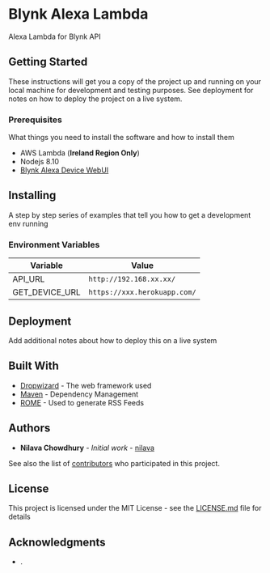 # Blynk Alexa Lambda

Alexa Lambda for Blynk API

## Getting Started

These instructions will get you a copy of the project up and running on your local machine for development and testing purposes. See deployment for notes on how to deploy the project on a live system.

### Prerequisites

What things you need to install the software and how to install them

* AWS Lambda (**Ireland Region Only**)
* Nodejs 8.10
* [Blynk Alexa Device WebUI]([https://github.com/nilava/alexa_smart_home_device_discovery](https://github.com/nilava/alexa_smart_home_device_discovery)) 


## Installing

A step by step series of examples that tell you how to get a development env running

### Environment Variables 
| Variable |Value  |
|--|--|
|API_URL  | `http://192.168.xx.xx/`|
|GET_DEVICE_URL|`https://xxx.herokuapp.com/`|


## Deployment

Add additional notes about how to deploy this on a live system

## Built With

* [Dropwizard](http://www.dropwizard.io/1.0.2/docs/) - The web framework used
* [Maven](https://maven.apache.org/) - Dependency Management
* [ROME](https://rometools.github.io/rome/) - Used to generate RSS Feeds

## Authors

* **Nilava Chowdhury** - *Initial work* - [nilava](https://github.com/nilava)

See also the list of [contributors](https://github.com/alexa_smart_home_lambda/contributors) who participated in this project.

## License

This project is licensed under the MIT License - see the [LICENSE.md](LICENSE.md) file for details

## Acknowledgments

* .


